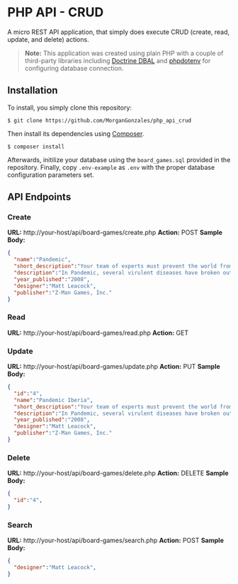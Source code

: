 # PHP API - CRUD

A micro REST API application, that simply does execute CRUD (create, read, update, and delete) actions.
> **Note:** This application was created using plain PHP with a couple of third-party libraries including [Doctrine DBAL](https://www.doctrine-project.org/projects/dbal.html) and [phpdotenv](https://github.com/vlucas/phpdotenv) for configuring database connection.

## Installation
To install, you simply clone this repository:

```shell  
$ git clone https://github.com/MorganGonzales/php_api_crud
```

Then install its dependencies using [Composer](https://getcomposer.org/).

```shell  
$ composer install
```

Afterwards, initilize your database using the `board_games.sql` provided in the repository.
Finally, copy `.env-example` as `.env` with the proper database configuration parameters set.


## API Endpoints
### Create
**URL:** http://your-host/api/board-games/create.php
**Action:** POST
**Sample Body:**
```json
{
  "name":"Pandemic",
  "short_description":"Your team of experts must prevent the world from succumbing to a viral pandemic.",
  "description":"In Pandemic, several virulent diseases have broken out simultaneously all over the world! The players are disease-fighting specialists whose mission is to treat disease hotspots while researching cures for each of four plagues before they get out of hand.",
  "year_published":"2008",
  "designer":"Matt Leacock",
  "publisher":"Z-Man Games, Inc."
}
```

### Read
**URL:** http://your-host/api/board-games/read.php
**Action:** GET

### Update
**URL:** http://your-host/api/board-games/update.php
**Action:** PUT
**Sample Body:**
```json
{
  "id":"4",
  "name":"Pandemic Iberia",
  "short_description":"Your team of experts must prevent the world from succumbing to a viral pandemic.",
  "description":"In Pandemic, several virulent diseases have broken out simultaneously all over the world! The players are disease-fighting specialists whose mission is to treat disease hotspots while researching cures for each of four plagues before they get out of hand.",
  "year_published":"2008",
  "designer":"Matt Leacock",
  "publisher":"Z-Man Games, Inc."
}
```

### Delete
**URL:** http://your-host/api/board-games/delete.php
**Action:** DELETE
**Sample Body:**
```json
{
  "id":"4",
}
```

### Search
**URL:** http://your-host/api/board-games/search.php
**Action:** POST
**Sample Body:**
```json
{
  "designer":"Matt Leacock",
}
```
